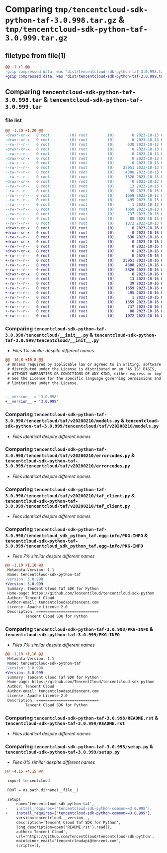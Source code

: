 # Comparing `tmp/tencentcloud-sdk-python-taf-3.0.998.tar.gz` & `tmp/tencentcloud-sdk-python-taf-3.0.999.tar.gz`

## filetype from file(1)

```diff
@@ -1 +1 @@
-gzip compressed data, was "dist/tencentcloud-sdk-python-taf-3.0.998.tar", last modified: Fri Oct 13 00:35:48 2023, max compression
+gzip compressed data, was "dist/tencentcloud-sdk-python-taf-3.0.999.tar", last modified: Mon Oct 16 00:35:01 2023, max compression
```

## Comparing `tencentcloud-sdk-python-taf-3.0.998.tar` & `tencentcloud-sdk-python-taf-3.0.999.tar`

### file list

```diff
@@ -1,20 +1,20 @@
-drwxr-xr-x   0 root         (0) root         (0)        0 2023-10-13 00:35:48.000000 tencentcloud-sdk-python-taf-3.0.998/
-drwxr-xr-x   0 root         (0) root         (0)        0 2023-10-13 00:35:48.000000 tencentcloud-sdk-python-taf-3.0.998/tencentcloud/
--rw-r--r--   0 root         (0) root         (0)      630 2023-10-13 00:35:48.000000 tencentcloud-sdk-python-taf-3.0.998/tencentcloud/__init__.py
-drwxr-xr-x   0 root         (0) root         (0)        0 2023-10-13 00:35:48.000000 tencentcloud-sdk-python-taf-3.0.998/tencentcloud/taf/
--rw-r--r--   0 root         (0) root         (0)        0 2023-10-13 00:35:48.000000 tencentcloud-sdk-python-taf-3.0.998/tencentcloud/taf/__init__.py
-drwxr-xr-x   0 root         (0) root         (0)        0 2023-10-13 00:35:48.000000 tencentcloud-sdk-python-taf-3.0.998/tencentcloud/taf/v20200210/
--rw-r--r--   0 root         (0) root         (0)        0 2023-10-13 00:35:48.000000 tencentcloud-sdk-python-taf-3.0.998/tencentcloud/taf/v20200210/__init__.py
--rw-r--r--   0 root         (0) root         (0)    25951 2023-10-13 00:35:48.000000 tencentcloud-sdk-python-taf-3.0.998/tencentcloud/taf/v20200210/models.py
--rw-r--r--   0 root         (0) root         (0)     4808 2023-10-13 00:35:48.000000 tencentcloud-sdk-python-taf-3.0.998/tencentcloud/taf/v20200210/errorcodes.py
--rw-r--r--   0 root         (0) root         (0)     3826 2023-10-13 00:35:48.000000 tencentcloud-sdk-python-taf-3.0.998/tencentcloud/taf/v20200210/taf_client.py
-drwxr-xr-x   0 root         (0) root         (0)        0 2023-10-13 00:35:48.000000 tencentcloud-sdk-python-taf-3.0.998/tencentcloud_sdk_python_taf.egg-info/
--rw-r--r--   0 root         (0) root         (0)       13 2023-10-13 00:35:48.000000 tencentcloud-sdk-python-taf-3.0.998/tencentcloud_sdk_python_taf.egg-info/top_level.txt
--rw-r--r--   0 root         (0) root         (0)       39 2023-10-13 00:35:48.000000 tencentcloud-sdk-python-taf-3.0.998/tencentcloud_sdk_python_taf.egg-info/requires.txt
--rw-r--r--   0 root         (0) root         (0)     1659 2023-10-13 00:35:48.000000 tencentcloud-sdk-python-taf-3.0.998/tencentcloud_sdk_python_taf.egg-info/PKG-INFO
--rw-r--r--   0 root         (0) root         (0)      495 2023-10-13 00:35:48.000000 tencentcloud-sdk-python-taf-3.0.998/tencentcloud_sdk_python_taf.egg-info/SOURCES.txt
--rw-r--r--   0 root         (0) root         (0)        1 2023-10-13 00:35:48.000000 tencentcloud-sdk-python-taf-3.0.998/tencentcloud_sdk_python_taf.egg-info/dependency_links.txt
--rw-r--r--   0 root         (0) root         (0)     1659 2023-10-13 00:35:48.000000 tencentcloud-sdk-python-taf-3.0.998/PKG-INFO
--rw-r--r--   0 root         (0) root         (0)      737 2023-10-13 00:35:48.000000 tencentcloud-sdk-python-taf-3.0.998/README.rst
--rw-r--r--   0 root         (0) root         (0)       88 2023-10-13 00:35:48.000000 tencentcloud-sdk-python-taf-3.0.998/setup.cfg
--rw-r--r--   0 root         (0) root         (0)     1072 2023-10-13 00:35:48.000000 tencentcloud-sdk-python-taf-3.0.998/setup.py
+drwxr-xr-x   0 root         (0) root         (0)        0 2023-10-16 00:35:01.000000 tencentcloud-sdk-python-taf-3.0.999/
+drwxr-xr-x   0 root         (0) root         (0)        0 2023-10-16 00:35:01.000000 tencentcloud-sdk-python-taf-3.0.999/tencentcloud/
+-rw-r--r--   0 root         (0) root         (0)      630 2023-10-16 00:35:01.000000 tencentcloud-sdk-python-taf-3.0.999/tencentcloud/__init__.py
+drwxr-xr-x   0 root         (0) root         (0)        0 2023-10-16 00:35:01.000000 tencentcloud-sdk-python-taf-3.0.999/tencentcloud/taf/
+-rw-r--r--   0 root         (0) root         (0)        0 2023-10-16 00:35:01.000000 tencentcloud-sdk-python-taf-3.0.999/tencentcloud/taf/__init__.py
+drwxr-xr-x   0 root         (0) root         (0)        0 2023-10-16 00:35:01.000000 tencentcloud-sdk-python-taf-3.0.999/tencentcloud/taf/v20200210/
+-rw-r--r--   0 root         (0) root         (0)        0 2023-10-16 00:35:01.000000 tencentcloud-sdk-python-taf-3.0.999/tencentcloud/taf/v20200210/__init__.py
+-rw-r--r--   0 root         (0) root         (0)    25951 2023-10-16 00:35:01.000000 tencentcloud-sdk-python-taf-3.0.999/tencentcloud/taf/v20200210/models.py
+-rw-r--r--   0 root         (0) root         (0)     4808 2023-10-16 00:35:01.000000 tencentcloud-sdk-python-taf-3.0.999/tencentcloud/taf/v20200210/errorcodes.py
+-rw-r--r--   0 root         (0) root         (0)     3826 2023-10-16 00:35:01.000000 tencentcloud-sdk-python-taf-3.0.999/tencentcloud/taf/v20200210/taf_client.py
+drwxr-xr-x   0 root         (0) root         (0)        0 2023-10-16 00:35:01.000000 tencentcloud-sdk-python-taf-3.0.999/tencentcloud_sdk_python_taf.egg-info/
+-rw-r--r--   0 root         (0) root         (0)       13 2023-10-16 00:35:01.000000 tencentcloud-sdk-python-taf-3.0.999/tencentcloud_sdk_python_taf.egg-info/top_level.txt
+-rw-r--r--   0 root         (0) root         (0)       39 2023-10-16 00:35:01.000000 tencentcloud-sdk-python-taf-3.0.999/tencentcloud_sdk_python_taf.egg-info/requires.txt
+-rw-r--r--   0 root         (0) root         (0)     1659 2023-10-16 00:35:01.000000 tencentcloud-sdk-python-taf-3.0.999/tencentcloud_sdk_python_taf.egg-info/PKG-INFO
+-rw-r--r--   0 root         (0) root         (0)      495 2023-10-16 00:35:01.000000 tencentcloud-sdk-python-taf-3.0.999/tencentcloud_sdk_python_taf.egg-info/SOURCES.txt
+-rw-r--r--   0 root         (0) root         (0)        1 2023-10-16 00:35:01.000000 tencentcloud-sdk-python-taf-3.0.999/tencentcloud_sdk_python_taf.egg-info/dependency_links.txt
+-rw-r--r--   0 root         (0) root         (0)     1659 2023-10-16 00:35:01.000000 tencentcloud-sdk-python-taf-3.0.999/PKG-INFO
+-rw-r--r--   0 root         (0) root         (0)      737 2023-10-16 00:35:01.000000 tencentcloud-sdk-python-taf-3.0.999/README.rst
+-rw-r--r--   0 root         (0) root         (0)       88 2023-10-16 00:35:01.000000 tencentcloud-sdk-python-taf-3.0.999/setup.cfg
+-rw-r--r--   0 root         (0) root         (0)     1072 2023-10-16 00:35:01.000000 tencentcloud-sdk-python-taf-3.0.999/setup.py
```

### Comparing `tencentcloud-sdk-python-taf-3.0.998/tencentcloud/__init__.py` & `tencentcloud-sdk-python-taf-3.0.999/tencentcloud/__init__.py`

 * *Files 1% similar despite different names*

```diff
@@ -10,8 +10,8 @@
 # Unless required by applicable law or agreed to in writing, software
 # distributed under the License is distributed on an "AS IS" BASIS,
 # WITHOUT WARRANTIES OR CONDITIONS OF ANY KIND, either express or implied.
 # See the License for the specific language governing permissions and
 # limitations under the License.
 
 
-__version__ = '3.0.998'
+__version__ = '3.0.999'
```

### Comparing `tencentcloud-sdk-python-taf-3.0.998/tencentcloud/taf/v20200210/models.py` & `tencentcloud-sdk-python-taf-3.0.999/tencentcloud/taf/v20200210/models.py`

 * *Files identical despite different names*

### Comparing `tencentcloud-sdk-python-taf-3.0.998/tencentcloud/taf/v20200210/errorcodes.py` & `tencentcloud-sdk-python-taf-3.0.999/tencentcloud/taf/v20200210/errorcodes.py`

 * *Files identical despite different names*

### Comparing `tencentcloud-sdk-python-taf-3.0.998/tencentcloud/taf/v20200210/taf_client.py` & `tencentcloud-sdk-python-taf-3.0.999/tencentcloud/taf/v20200210/taf_client.py`

 * *Files identical despite different names*

### Comparing `tencentcloud-sdk-python-taf-3.0.998/tencentcloud_sdk_python_taf.egg-info/PKG-INFO` & `tencentcloud-sdk-python-taf-3.0.999/tencentcloud_sdk_python_taf.egg-info/PKG-INFO`

 * *Files 7% similar despite different names*

```diff
@@ -1,10 +1,10 @@
 Metadata-Version: 1.1
 Name: tencentcloud-sdk-python-taf
-Version: 3.0.998
+Version: 3.0.999
 Summary: Tencent Cloud Taf SDK for Python
 Home-page: https://github.com/TencentCloud/tencentcloud-sdk-python
 Author: Tencent Cloud
 Author-email: tencentcloudapi@tencent.com
 License: Apache License 2.0
 Description: ============================
         Tencent Cloud SDK for Python
```

### Comparing `tencentcloud-sdk-python-taf-3.0.998/PKG-INFO` & `tencentcloud-sdk-python-taf-3.0.999/PKG-INFO`

 * *Files 7% similar despite different names*

```diff
@@ -1,10 +1,10 @@
 Metadata-Version: 1.1
 Name: tencentcloud-sdk-python-taf
-Version: 3.0.998
+Version: 3.0.999
 Summary: Tencent Cloud Taf SDK for Python
 Home-page: https://github.com/TencentCloud/tencentcloud-sdk-python
 Author: Tencent Cloud
 Author-email: tencentcloudapi@tencent.com
 License: Apache License 2.0
 Description: ============================
         Tencent Cloud SDK for Python
```

### Comparing `tencentcloud-sdk-python-taf-3.0.998/README.rst` & `tencentcloud-sdk-python-taf-3.0.999/README.rst`

 * *Files identical despite different names*

### Comparing `tencentcloud-sdk-python-taf-3.0.998/setup.py` & `tencentcloud-sdk-python-taf-3.0.999/setup.py`

 * *Files 0% similar despite different names*

```diff
@@ -4,15 +4,15 @@
 
 import tencentcloud
 
 ROOT = os.path.dirname(__file__)
 
 setup(
     name='tencentcloud-sdk-python-taf',
-    install_requires=["tencentcloud-sdk-python-common==3.0.998"],
+    install_requires=["tencentcloud-sdk-python-common==3.0.999"],
     version=tencentcloud.__version__,
     description='Tencent Cloud Taf SDK for Python',
     long_description=open('README.rst').read(),
     author='Tencent Cloud',
     url='https://github.com/TencentCloud/tencentcloud-sdk-python',
     maintainer_email="tencentcloudapi@tencent.com",
     scripts=[],
```

